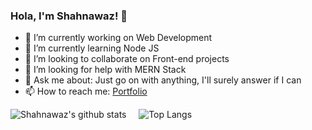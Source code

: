 ### Hola, I'm Shahnawaz! 👋

- 🔭 I’m currently working on Web Development
- 🌱 I’m currently learning Node JS
- 👯 I’m looking to collaborate on Front-end projects
- 🤔 I’m looking for help with MERN Stack
- 💬 Ask me about: Just go on with anything, I'll surely answer if I can
- 📫 How to reach me: [Portfolio](https://yoursshahnawaz.github.io/)

![Shahnawaz's github stats](https://github-readme-stats.vercel.app/api?username=yoursshahnawaz&count_private=true&show_icons=true&theme=tokyonight&hide=stars) &nbsp;&nbsp;&nbsp;
![Top Langs](https://github-readme-stats.vercel.app/api/top-langs/?username=yoursshahnawaz&layout=compact)


